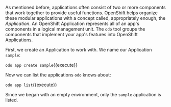 As mentioned before, applications often consist of two or more components that work together to provide useful functions. OpenShift helps organize these modular applications with a concept called, appropriately enough, the *Application*. An OpenShift Application represents all of an app's components in a logical management unit. The `odo` tool groups the components that implement your app's features into OpenShift Applications.

First, we create an Application to work with. We name our Application `sample`:

`odo app create sample`{{execute}}

Now we can list the applications `odo` knows about:

`odo app list`{{execute}}

Since we began with an empty environment, only the `sample` application is listed.

